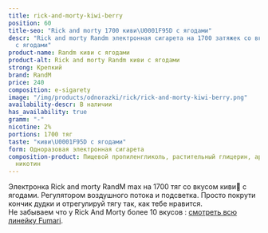 ```yaml
---
title: rick-and-morty-kiwi-berry
position: 60
title-seo: "Rick and morty 1700 киви\U0001F95D с ягодами"
descr: "Rick and morty Randm электронная сигарета на 1700 затяжек со вкусом киви\U0001F95D
  с ягодами"
product-name: Randm киви с ягодами
product-alt: Rick and morty Randm киви с ягодами
strong: Крепкий
brand: RandM
price: 240
composition: e-sigarety
image: "/img/products/odnorazki/rick/rick-and-morty-kiwi-berry.png"
availability-descr: В наличии
has_availability: true
gramm: "-"
nicotine: 2%
portions: 1700 тяг
taste: "киви\U0001F95D с ягодами"
form: Одноразовая электронная сигарета
composition-product: Пищевой пропиленгликоль, растительный глицерин, ароматизатор,
  никотин
---
```


Электронка Rick and morty ️RandM max на 1700 тяг со вкусом киви🥝 с ягодами. Регулятором воздушного потока и подсветка. Просто покрути кончик дудки и отрегулируй тягу так, как тебе нравится.<br>
Не забываем что у Rick And Morty более 10 вкусов : [смотреть всю линейку Fumari](/pods-rick-and-morty).